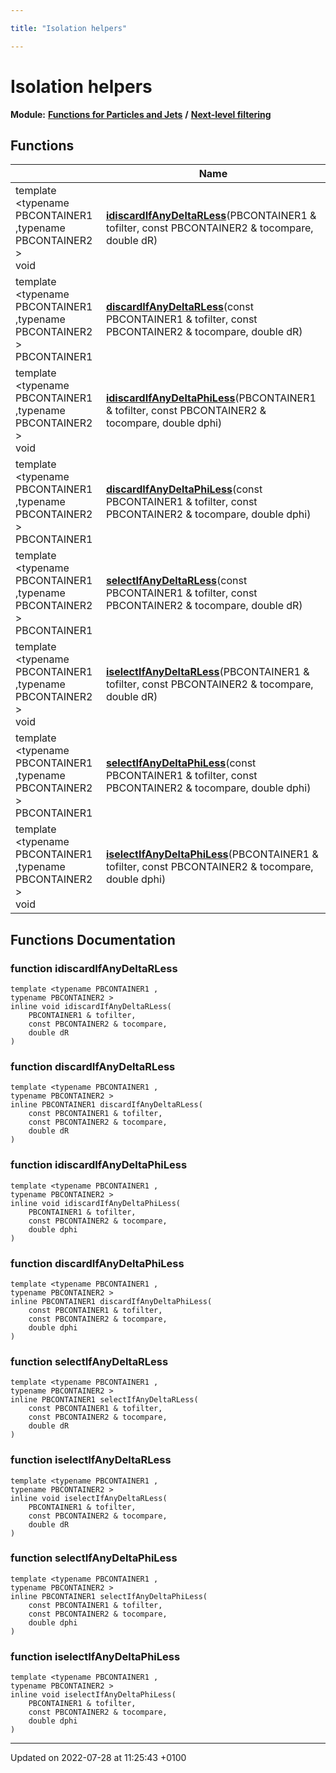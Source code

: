 ```yaml
---

title: "Isolation helpers"

---
```


# Isolation helpers

**Module:** **[Functions for Particles and Jets](http://example.org/modules/group__particlebaseutils/)** **/** **[Next-level filtering](http://example.org/modules/group__particlebaseutils__uberfilt/)**



## Functions

|                | Name           |
| -------------- | -------------- |
| template <typename PBCONTAINER1 ,typename PBCONTAINER2 \> <br>void | **[idiscardIfAnyDeltaRLess](http://example.org/modules/group__particlebaseutils__iso/#function-idiscardifanydeltarless)**(PBCONTAINER1 & tofilter, const PBCONTAINER2 & tocompare, double dR) |
| template <typename PBCONTAINER1 ,typename PBCONTAINER2 \> <br>PBCONTAINER1 | **[discardIfAnyDeltaRLess](http://example.org/modules/group__particlebaseutils__iso/#function-discardifanydeltarless)**(const PBCONTAINER1 & tofilter, const PBCONTAINER2 & tocompare, double dR) |
| template <typename PBCONTAINER1 ,typename PBCONTAINER2 \> <br>void | **[idiscardIfAnyDeltaPhiLess](http://example.org/modules/group__particlebaseutils__iso/#function-idiscardifanydeltaphiless)**(PBCONTAINER1 & tofilter, const PBCONTAINER2 & tocompare, double dphi) |
| template <typename PBCONTAINER1 ,typename PBCONTAINER2 \> <br>PBCONTAINER1 | **[discardIfAnyDeltaPhiLess](http://example.org/modules/group__particlebaseutils__iso/#function-discardifanydeltaphiless)**(const PBCONTAINER1 & tofilter, const PBCONTAINER2 & tocompare, double dphi) |
| template <typename PBCONTAINER1 ,typename PBCONTAINER2 \> <br>PBCONTAINER1 | **[selectIfAnyDeltaRLess](http://example.org/modules/group__particlebaseutils__iso/#function-selectifanydeltarless)**(const PBCONTAINER1 & tofilter, const PBCONTAINER2 & tocompare, double dR) |
| template <typename PBCONTAINER1 ,typename PBCONTAINER2 \> <br>void | **[iselectIfAnyDeltaRLess](http://example.org/modules/group__particlebaseutils__iso/#function-iselectifanydeltarless)**(PBCONTAINER1 & tofilter, const PBCONTAINER2 & tocompare, double dR) |
| template <typename PBCONTAINER1 ,typename PBCONTAINER2 \> <br>PBCONTAINER1 | **[selectIfAnyDeltaPhiLess](http://example.org/modules/group__particlebaseutils__iso/#function-selectifanydeltaphiless)**(const PBCONTAINER1 & tofilter, const PBCONTAINER2 & tocompare, double dphi) |
| template <typename PBCONTAINER1 ,typename PBCONTAINER2 \> <br>void | **[iselectIfAnyDeltaPhiLess](http://example.org/modules/group__particlebaseutils__iso/#function-iselectifanydeltaphiless)**(PBCONTAINER1 & tofilter, const PBCONTAINER2 & tocompare, double dphi) |


## Functions Documentation

### function idiscardIfAnyDeltaRLess

```
template <typename PBCONTAINER1 ,
typename PBCONTAINER2 >
inline void idiscardIfAnyDeltaRLess(
    PBCONTAINER1 & tofilter,
    const PBCONTAINER2 & tocompare,
    double dR
)
```


### function discardIfAnyDeltaRLess

```
template <typename PBCONTAINER1 ,
typename PBCONTAINER2 >
inline PBCONTAINER1 discardIfAnyDeltaRLess(
    const PBCONTAINER1 & tofilter,
    const PBCONTAINER2 & tocompare,
    double dR
)
```


### function idiscardIfAnyDeltaPhiLess

```
template <typename PBCONTAINER1 ,
typename PBCONTAINER2 >
inline void idiscardIfAnyDeltaPhiLess(
    PBCONTAINER1 & tofilter,
    const PBCONTAINER2 & tocompare,
    double dphi
)
```


### function discardIfAnyDeltaPhiLess

```
template <typename PBCONTAINER1 ,
typename PBCONTAINER2 >
inline PBCONTAINER1 discardIfAnyDeltaPhiLess(
    const PBCONTAINER1 & tofilter,
    const PBCONTAINER2 & tocompare,
    double dphi
)
```


### function selectIfAnyDeltaRLess

```
template <typename PBCONTAINER1 ,
typename PBCONTAINER2 >
inline PBCONTAINER1 selectIfAnyDeltaRLess(
    const PBCONTAINER1 & tofilter,
    const PBCONTAINER2 & tocompare,
    double dR
)
```


### function iselectIfAnyDeltaRLess

```
template <typename PBCONTAINER1 ,
typename PBCONTAINER2 >
inline void iselectIfAnyDeltaRLess(
    PBCONTAINER1 & tofilter,
    const PBCONTAINER2 & tocompare,
    double dR
)
```


### function selectIfAnyDeltaPhiLess

```
template <typename PBCONTAINER1 ,
typename PBCONTAINER2 >
inline PBCONTAINER1 selectIfAnyDeltaPhiLess(
    const PBCONTAINER1 & tofilter,
    const PBCONTAINER2 & tocompare,
    double dphi
)
```


### function iselectIfAnyDeltaPhiLess

```
template <typename PBCONTAINER1 ,
typename PBCONTAINER2 >
inline void iselectIfAnyDeltaPhiLess(
    PBCONTAINER1 & tofilter,
    const PBCONTAINER2 & tocompare,
    double dphi
)
```






-------------------------------

Updated on 2022-07-28 at 11:25:43 +0100